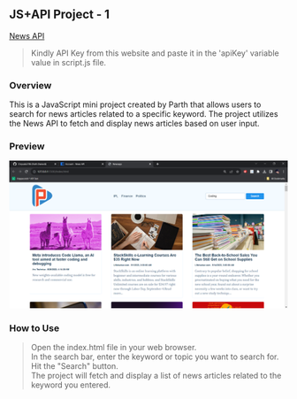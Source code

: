 ## JS+API Project - 1

[News API](https://newsapi.org/)

> Kindly API Key from this website and paste it in the 'apiKey' variable value in script.js file.

### Overview

This is a JavaScript mini project created by Parth that allows users to search for news articles related to a specific keyword. The project utilizes the News API to fetch and display news articles based on user input.

### Preview

![preview](./preview.png)

### How to Use

> Open the index.html file in your web browser. <br>
> In the search bar, enter the keyword or topic you want to search for. <br>
> Hit the "Search" button. <br>
> The project will fetch and display a list of news articles related to the keyword you entered.
